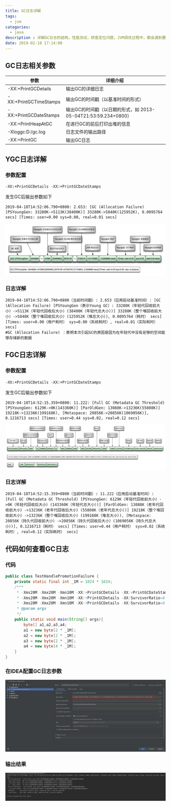 ```yaml
---
title: GC日志详解
tags:
  - jvm
categories: 
  - java
description : 详解GC日志的结构，性能测试，排查定位问题，JVM调优过程中，都会遇到要分析GC日志，那你看得懂GC日志吗？
date: 2019-02-18 17:14:00
---
```

## GC日志相关参数

| 参数                   | 详细介绍                                                     |
| ---------------------- | ------------------------------------------------------------ |
| -XX:+PrintGCDetails    | 输出GC的详细日志                                             |
| -XX:+PrintGCTimeStamps | 输出GC的时间戳（以基准时间的形式）                           |
| -XX:+PrintGCDateStamps | 输出GC的时间戳（以日期的形式，如 2013-05-04T21:53:59.234+0800） |
| -XX:+PrintHeapAtGC     | 在进行GC的前后打印出堆的信息                                 |
| -Xloggc:D:/gc.log      | 日志文件的输出路径                                           |
| -XX:+PrintGC           | 输出GC日志                                                   |
<!--more-->
## YGC日志详解

### 参数配置

```properties
-XX:+PrintGCDetails -XX:+PrintGCDateStamps
```

发生GC后输出参数如下

```
2019-04-18T14:52:06.790+0800: 2.653: [GC (Allocation Failure) [PSYoungGen: 33280K->5113K(38400K)] 33280K->5848K(125952K), 0.0095764 secs] [Times: user=0.00 sys=0.00, real=0.01 secs]
```

![](gc-log/1.jpg)

### 日志详解

```
2019-04-18T14:52:06.790+0800（当前时间戳）: 2.653（应用启动基准时间）: [GC (Allocation Failure) [PSYoungGen（表示Young GC）: 33280K（年轻代回收前大小）->5113K（年轻代回收后大小）(38400K（年轻代总大小）)] 33280K（整个堆回收前大小）->5848K（整个堆回收后大小）(125952K（堆总大小）), 0.0095764（耗时） secs] [Times: user=0.00（用户耗时） sys=0.00（系统耗时）, real=0.01（实际耗时） secs]
#GC (Allocation Failure) ：表明本次引起GC的原因是因为在年轻代中没有足够的空间能够存储新的数据
```

## FGC日志详解
### 参数配置
```properties
-XX:+PrintGCDetails -XX:+PrintGCDateStamps
```
发生GC后输出参数如下
```
2019-04-18T14:52:15.359+0800: 11.222: [Full GC (Metadata GC Threshold) [PSYoungGen: 6129K->0K(143360K)] [ParOldGen: 13088K->13236K(55808K)] 19218K->13236K(199168K), [Metaspace: 20856K->20856K(1069056K)], 0.1216713 secs] [Times: user=0.44 sys=0.02, real=0.12 secs]
```
![](gc-log/2.jpg)

### 日志详解
```
2019-04-18T14:52:15.359+0800（当前时间戳）: 11.222（应用启动基准时间）: [Full GC (Metadata GC Threshold) [PSYoungGen: 6129K（年轻代回收前大小）->0K（年轻代回收后大小）(143360K（年轻代总大小）)] [ParOldGen: 13088K（老年代回收前大小）->13236K（老年代回收后大小）(55808K（老年代总大小）)] 19218K（整个堆回收前大小）->13236K（整个堆回收后大小）(199168K（堆总大小）), [Metaspace: 20856K（持久代回收前大小）->20856K（持久代回收后大小）(1069056K（持久代总大小）)], 0.1216713（耗时） secs] [Times: user=0.44（用户耗时） sys=0.02（系统耗时）, real=0.12（实际耗时） secs]
```
## 代码如何查看GC日志
### 代码
```java
public class TestHandlePromotionFailure {
    private static final int _1M = 1024 * 1024;
    /***
     * -Xms20M -Xmx20M -Xmn10M -XX:+PrintGCDetails -XX:+PrintGCDateStamps -XX:+PrintGCTimeStamps -XX:SurvivorRatio=8 -XX:+UseSerialGC
     * -Xms20M -Xmx20M -Xmn10M -XX:+PrintGCDetails -XX:SurvivorRatio=8 -XX:+UseParallelGC
     * -Xms20M -Xmx20M -Xmn10M -XX:+PrintGCDetails -XX:SurvivorRatio=8 -XX:+UseParNewGC -XX:+UseConcMarkSweepGC
     * @param args
     */
    public static void main(String[] args){
        byte[] a1,a2,a3,a4;
        a1 = new byte[2 * _1M];
        a2 = new byte[2 * _1M];
        a3 = new byte[2 * _1M];
        a4 = new byte[4 * _1M];
    }
}
```

### 在IDEA配置GC日志参数
![](gc-log/3.png)
### 输出结果
![](gc-log/4.png)
